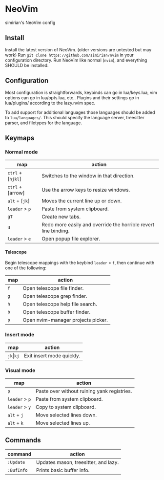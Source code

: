 # NeoVim

simirian's NeoVim config

## Install

Install the latest version of NeoVim. (older versions are untested but may work)
Run `git clone https://github.com/simirian/nvim` in your configuration directory.
Run NeoVim like normal (`nvim`), and everything SHOULD be installed.

## Configuration

Most configuration is straightforwards, keybinds can go in lua/keys.lua, vim options can go in lua/opts.lua, etc..
Plugins and their settings go in lua/plugins/ according to the lazy.nvim spec.

To add support for additional languages those languages should be added to `lua/languages/`.
This should specify the language server, treesitter parser, and filetypes for the language.

## Keymaps

### Normal mode

| map | action |
| --- | --- |
| `ctrl` + [`hjkl`] | Switches to the window in that direction. |
| `ctrl` + [arrow] | Use the arrow keys to resize windows. |
| `alt` + [`jk`] | Moves the current line up or down. |
| `leader` > `p` | Paste from system clipboard. |
| `gT` | Create new tabs. |
| `U` | Redo more easily and override the horrible revert line binding. |
| `leader` > `e` | Open popup file explorer. |

#### Telescope

Begin telescope mappings with the keybind `leader` > `f`, then continue with one of the following:

| map | action |
| --- | --- |
| `f` | Open telescope file finder. |
| `g` | Open telescope grep finder. |
| `h` | Open telescope help file search. |
| `b` | Open telescope buffer finder. |
| `p` | Open nvim-manager projects picker. |

### Insert mode

| map | action |
| --- | --- |
| `jk`\|`kj` | Exit insert mode quickly. |

### Visual mode

| map | action |
| --- | --- |
| `p` | Paste over without ruining yank registries. |
| `leader` > `p` | Paste from system clipboard. |
| `leader` > `y` | Copy to system clipboard. |
| `alt` + `j` | Move selected lines down. |
| `alt` + `k` | Move selected lines up. |

## Commands

| command | action |
| --- | --- |
| `:Update` | Updates mason, treesitter, and lazy. |
| `:BufInfo` | Prints basic buffer info. |

